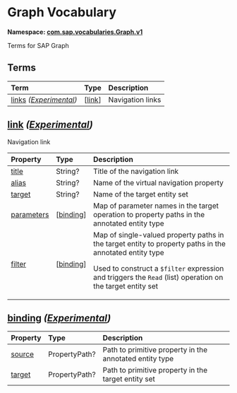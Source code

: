 # Graph Vocabulary
**Namespace: [com.sap.vocabularies.Graph.v1](Graph.xml)**

Terms for SAP Graph


## Terms

Term|Type|Description
:---|:---|:----------
[links](Graph.xml#L36) *([Experimental](Common.md#Experimental))*|\[[link](#link)\]|<a name="links"></a>Navigation links

## <a name="link"></a>[link](Graph.xml#L41) *([Experimental](Common.md#Experimental))*
Navigation link

Property|Type|Description
:-------|:---|:----------
[title](Graph.xml#L44)|String?|Title of the navigation link
[alias](Graph.xml#L47)|String?|Name of the virtual navigation property
[target](Graph.xml#L50)|String?|Name of the target entity set
[parameters](Graph.xml#L53)|\[[binding](#binding)\]|Map of parameter names in the target operation to property paths in the annotated entity type
[filter](Graph.xml#L56)|\[[binding](#binding)\]|Map of single-valued property paths in the target entity to property paths in the annotated entity type <p>Used to construct a `$filter` expression and triggers the `Read` (list) operation on the target entity set</p>

## <a name="binding"></a>[binding](Graph.xml#L62) *([Experimental](Common.md#Experimental))*


Property|Type|Description
:-------|:---|:----------
[source](Graph.xml#L64)|PropertyPath?|Path to primitive property in the annotated entity type
[target](Graph.xml#L67)|PropertyPath?|Path to primitive property in the target entity set
